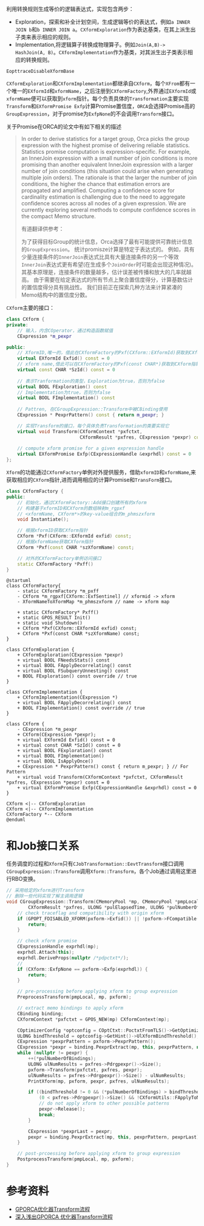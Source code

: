 利用转换规则生成等价的逻辑表达式，实现包含两步：
- Exploration，探索和补全计划空间，生成逻辑等价的表达式，例如`a INNER JOIN b`和`b INNER JOIN a`。`CXformExploration`作为表达基类，在其上派生出子类来表示相应的规则。
- Implementation,将逻辑算子转换成物理算子。例如`Join(A,B)-> HashJoin(A, B)`。`CXformImplementation`作为基类，对其派生出子类表示相应的转换规则。

```
EopttraceDisableXformBase
```

`CXformExploration`和`CXformImplementation`都继承自`CXform`，每个`XFrom`都有一个唯一的`EXformId`和`xformName`，之后注册到`CXformFactory`,外界通过`EXformId`或`xformName`便可以获取到`xform`指针。每个负责具体的`Transformation`主要实现`Transform`和`EXformPromise Exfp`计算Promise置信度，`ORCA`会选择Promise高的`GroupExpression`，对于promise为`ExfpNone`的不会调用`Transform`接口。

关于Promise在ORCA的论文中有如下相关的描述
> In order to derive statistics for a target group, Orca picks the group expression with the highest promise of delivering reliable statistics. Statistics promise computation is expression-specific. For example, an InnerJoin expression with a small number of join conditions is more promising than another equivalent InnerJoin expression with a larger number of join conditions (this situation could arise when generating multiple join orders). The rationale is that the larger the number of join conditions, the higher the chance that estimation errors are propagated and amplified. Computing a confidence score for cardinality estimation is challenging due to the need to aggregate confidence scores across all nodes of a given expression. We are currently exploring several methods to compute confidence scores in the compact Memo structure.
> 
> 有道翻译供参考：
> 
> 为了获得目标Group的统计信息，Orca选择了最有可能提供可靠统计信息的`GroupExpression`。 统计promisze计算是特定于表达式的。 例如，具有少量连接条件的`InnerJoin`表达式比具有大量连接条件的另一个等效`InnerJoin`表达式更有希望(在生成多个`JoinOrder`时可能会出现这种情况)。 其基本原理是，连接条件的数量越多，估计误差被传播和放大的几率就越高。 由于需要在给定表达式的所有节点上聚合置信度得分，计算基数估计的置信度得分具有挑战性。 我们目前正在探索几种方法来计算紧凑的Memo结构中的置信度分数。

`CXform`主要的接口：

```C++
class CXform {
private:
    // 输入，内含COperator，通过构造函数赋值
    CExpression *m_pexpr

public:
    // XformID,唯一的，借此在CXformFactory的Pxf(CXform::EXformId)获取到CXform指针
    virtual EXformId Exfid() const = 0
    // xform name,借此可以在CXformFactory的Pxf(const CHAR*)获取到CXform指针
    virtual const CHAR *SzId() const = 0
    
    // 表示Tranformation的类型，Exploration为true，否则为false
    virtual BOOL FExploration() const
    // Implementation为true，否则为false
    virtual BOOL FImplementation() const
    
    // Pattren, 在CGroupExpression::Transform中被CBinding使用
    CExpression * PexprPattern() const { return m_pexpr; }

    // 实现Transform的接口，每个具体负责Transformation的类要实现它
    virtual void Transform(CXformContext *pxfctxt,
                           CXformResult *pxfres, CExpression *pexpr) const = 0
    
    // compute xform promise for a given expression handle
    virtual EXformPromise Exfp(CExpressionHandle &exprhdl) const = 0
};
```

`Xform`的功能通过`CXformFactory`单例对外提供服务，借助`xformID`和`xformName`,来获取相应的`CXform`指针,进而调用相应的计算Promise和`TransForm`接口。

```C++
class CXformFactory {
public:
    // 初始化，通过CXformFactory::Add接口创建所有的xform
    // 构建基于xformID和CXform的数组映射m_rgpxf
    // <xformName, CXform*>的key-value组合的m_phmszxform
    void Instantiate();

    // 根据xformID获取CXform指针
    CXform *Pxf(CXform::EXformId exfid) const;
    // 根据xformName获取CXform指针
    CXform *Pxf(const CHAR *szXformName) const;

    // 对外的CXformFactory单例访问接口
    static CXformFactory *Pxff()
}
```
```plantuml
@startuml
class CXformFactory{
    - static CXformFactory *m_pxff
    - CXform *m_rgpxf[CXform::ExfSentinel] // xformid -> xform
    - XformNameToXformMap *m_phmszxform // name -> xform map

    + static CXformFactory* Pxff()
    + static GPOS_RESULT Init()
    + static void Shutdown()
    + CXform *Pxf(CXform::EXformId exfid) const;
    + CXform *Pxf(const CHAR *szXformName) const;
}

class CXformExploration {
    + CXformExploration(CExpression *pexpr)
    + virtual BOOL FNeedsStats() const
    + virtual BOOL FApplyDecorrelating() const
    + virtual BOOL FSubqueryUnnesting() const
    + BOOL FExploration() const override // true
}

class CXformImplementation {
    + CXformImplementation(CExpression *)
    + virtual BOOL FApplyDecorrelating() const
    + BOOL FImplementation() const override // true
}

class CXform {
    - CExpression *m_pexpr
    + CXform(CExpression *pexpr);
    + virtual EXformId Exfid() const = 0
    + virtual const CHAR *SzId() const = 0
    + virtual BOOL FExploration() const
    + virtual BOOL FImplementation()
    + virtual BOOL IsApplyOnce()
    + CExpression * PexprPattern() const { return m_pexpr; } // For Pattern
    + virtual void Transform(CXformContext *pxfctxt, CXformResult *pxfres, CExpression *pexpr) const = 0
    + virtual EXformPromise Exfp(CExpressionHandle &exprhdl) const = 0
}

CXform <|-- CXformExploration
CXform <|-- CXformImplementation
CXformFactory *-- CXform
@enduml
```

# 和Job接口关系
任务调度的过程和`Xform`只有`CJobTransformation::EevtTransform`接口调用`CGroupExpression::Transform`调用`Xform::Transform`，各个Job通过调用这里进行RBO变换。
```C++
// 采用给定的xform进行Transform
// 删除一些代码实现了解主调用逻辑
void CGroupExpression::Transform(CMemoryPool *mp, CMemoryPool *pmpLocal, CXform *pxform
        CXformResult *pxfres, ULONG *pulElapsedTime, ULONG *pulNumberOfBindings) {
	// check traceflag and compatibility with origin xform
	if (GPOPT_FDISABLED_XFORM(pxform->Exfid()) || !pxform->FCompatible(m_exfidOrigin)) {
		return;
	}

	// check xform promise
	CExpressionHandle exprhdl(mp);
	exprhdl.Attach(this);
	exprhdl.DeriveProps(nullptr /*pdpctxt*/);
    // 
	if (CXform::ExfpNone == pxform->Exfp(exprhdl)) {
		return;
	}

	// pre-processing before applying xform to group expression
	PreprocessTransform(pmpLocal, mp, pxform);

	// extract memo bindings to apply xform
	CBinding binding;
	CXformContext *pxfctxt = GPOS_NEW(mp) CXformContext(mp);

	COptimizerConfig *optconfig = COptCtxt::PoctxtFromTLS()->GetOptimizerConfig();
	ULONG bindThreshold = optconfig->GetHint()->UlXformBindThreshold();
	CExpression *pexprPattern = pxform->PexprPattern();
	CExpression *pexpr = binding.PexprExtract(mp, this, pexprPattern, nullptr);
	while (nullptr != pexpr) {
		++(*pulNumberOfBindings);
		ULONG ulNumResults = pxfres->Pdrgpexpr()->Size();
		pxform->Transform(pxfctxt, pxfres, pexpr);
		ulNumResults = pxfres->Pdrgpexpr()->Size() - ulNumResults;
		PrintXform(mp, pxform, pexpr, pxfres, ulNumResults);

		if ((bindThreshold != 0 && (*pulNumberOfBindings) > bindThreshold) || pxform->IsApplyOnce() ||
			(0 < pxfres->Pdrgpexpr()->Size() && !CXformUtils::FApplyToNextBinding(pxform, pexpr))) {
			// do not apply xform to other possible patterns
			pexpr->Release();
			break;
		}

		CExpression *pexprLast = pexpr;
		pexpr = binding.PexprExtract(mp, this, pexprPattern, pexprLast);
	}

	// post-prcoessing before applying xform to group expression
	PostprocessTransform(pmpLocal, mp, pxform);
}
```

# 参考资料
- [GPORCA优化器Transform流程](https://blog.csdn.net/dusx1981/article/details/124553274)
- [深入浅出GPORCA 优化器Transform流程](https://view.inews.qq.com/a/20220512A08XU200?tbkt=A&uid=)
